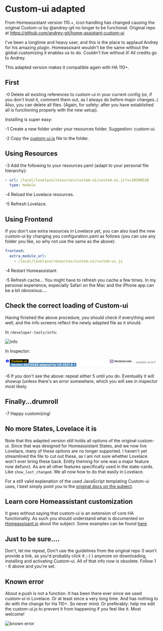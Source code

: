 # Custom-ui adapted
From Homeassistant version 110.+, icon handling has changed causing the original Custom-ui by @andrey-git no longer to be functional. Original repo at https://github.com/andrey-git/home-assistant-custom-ui

I've been a longtime and heavy user, and this is the place to applaud Andrey for his amazing plugin. Homeassisant wouldn't be the same without the global customizing it enables us to do. Couldn't live without it!
All credits go to Andrey.

This adapted version makes it compatible again with HA 110+.

## First

-0 Delete all existing references to custom-ui in your current config (or, if you don't trust it, comment them out, as I always do before major changes..) Also, you can delete all files. (Again, for safety: after you have established all is functioning properly with the new setup).

Installing is super easy:

-1 Create a new folder under your resources folder. Suggestion: custom-ui.

-2 Copy the [custom-ui.js](https://github.com/Mariusthvdb/custom-ui/blob/master/custom-ui.js) file to the folder.

## Using Resources
-3 Add the following to your resources.yaml (adapt to your personal file hierarchy):
   ```yaml
   - url: /local/lovelace/resources/custom-ui/custom-ui.js?v=20200528
     type: module
  ```
-4 Reload the Lovelace resources.

-5 Refresh Lovelace. 

## Using Frontend
If you don't use extra resources in Lovelace yet, you can also load the new custom-ui by changing you configuration.yaml as follows (you can use any folder you like, so why not use the same as the above):
   ```yaml
   frontend:
     extra_module_url:
       - /local/lovelace/resources/custom-ui/custom-ui.js
   ```

-4 Restart Homeassistant.

-5 Refresh cache...
You might have to refresh you cache a few times. In my personal experience, especially Safari on the Mac and the iPhone app can be a bit obnoxious....


## Check the correct loading of Custom-ui
Having finished the above procedure, you should check if everything went well, and the info screens reflect the newly adapted file as it should.

In `/developer-tools/info`:

![info](https://github.com/Mariusthvdb/custom-ui/blob/master/Developer-tools.png)

In Inspector:

![inspector](https://github.com/Mariusthvdb/custom-ui/blob/master/Module-in-Inspector.png)


-6 If you don't see the above: repeat either 5 until you do. Eventually it will showup (unless there's an error somewhere, which you will see in inspector most likely.

## Finally...drumroll
-7 Happy customizing!


## No more States, Lovelace it is
Note that this adapted version still holds all options of the original custom-ui. Since that was designed for Homeassistant   States, and we now live Lovelace, many of these options are no longer supported. I haven't yet streamlined the file to cut out these, as I am not sure whether Lovelace won't ever bring these back. Entity theming for one was a major feature now defunct.
As are all other features specifically used in the state-cards. Like `show_last_changed`. We all now how to do that easily in Lovelace.

For a still valid explanation of the used JavaScript templating Custom-ui uses, I best simply point you to the [original docs on the subject](https://github.com/andrey-git/home-assistant-custom-ui/blob/master/docs/templates.md).

## Learn core Homeassistant customization 
It goes without saying that custom-ui is an extension of core HA functionality. As such you should understand what is documented on [Homeassisant.io](https://www.home-assistant.io/docs/configuration/customizing-devices/) about the subject.
Some examples can be found [here](https://github.com/Mariusthvdb/custom-ui/blob/master/examples.yaml).

## Just to be sure....
Don't, let me repeat, Don't use the guidelines from the original repo (I won't provide a link, as you'd probably click it ;-) ) anymore on downloading, installing and activating Custom-ui. All of that info now is obsolete. Follow 1 - 6 above and you're set.

## Known error
About e.push is not a function. It has been there ever since we used custom-ui in Lovelace. Or at least since a very long time. And has nothing to do with the change for Ha 110+. So never mind. Or preferably: help me edit the custom-ui.js to prevent it from happening if you feel like it. Most welcome!

![known error](https://github.com/Mariusthvdb/custom-ui/blob/master/e.push%20is%20not%20a%20function.png)
